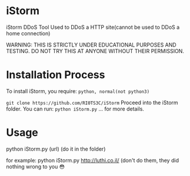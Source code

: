 # iStorm
iStorm DDoS Tool
Used to DDoS a HTTP site(cannot be used to DDoS a home connection)

WARNING: THIS IS STRICTLY UNDER EDUCATIONAL PURPOSES AND TESTING.
DO NOT TRY THIS AT ANYONE WITHOUT THEIR PERMISSION.

# Installation Process
To install iStorm, you require:
```python, normal(not python3)```

```git clone https://github.com/RI0TS3C/iStorm```
Proceed into the iStorm folder.
You can run:
```python iStorm.py```
... for more details.


# Usage
python iStorm.py (url)
(do it in the folder)

for example: python iStorm.py http://luthi.co.il/
(don't do them, they did nothing wrong to you :flushed:
